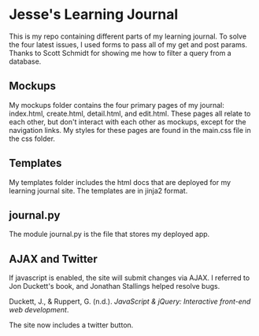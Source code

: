 Jesse's Learning Journal
========================

This is my repo containing different parts of my learning journal. To solve the four latest issues, I used forms to pass all of my get and post params. Thanks to Scott Schmidt for showing me how to filter a query from a database.

Mockups
-------

My mockups folder contains the four primary pages of my journal: index.html, create.html, detail.html, and edit.html. These pages all relate to each other, but don't interact with each other as mockups, except for the navigation links. My styles for these pages are found in the main.css file in the css folder.

Templates
---------

My templates folder includes the html docs that are deployed for my learning journal site. The templates are in jinja2 format.

journal.py
----------

The module journal.py is the file that stores my deployed app.

AJAX and Twitter
----------------

If javascript is enabled, the site will submit changes via AJAX. I referred to Jon Duckett's book, and Jonathan Stallings helped resolve bugs. 

Duckett, J., & Ruppert, G. (n.d.). *JavaScript & jQuery: Interactive front-end web development*.


The site now includes a twitter button.
